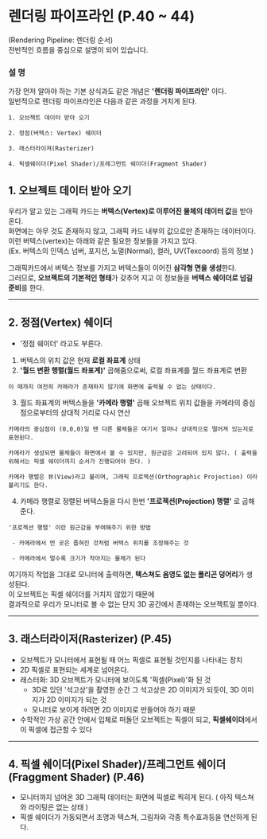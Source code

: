 렌더링 파이프라인 (P.40 ~ 44)
===
(Rendering Pipeline: 렌더링 순서)<br/>
전반적인 흐름을 중심으로 설명이 되어 있습니다.

### 설 명
가장 먼저 알아야 하는 기본 상식과도 같은 개념은 **'렌더링 파이프라인'** 이다.   
일반적으로 렌더링 파이프라인은 다음과 같은 과정을 거치게 된다.
```
1. 오브젝트 데이터 받아 오기

2. 정점(버텍스: Vertex) 쉐이더

3. 래스터라이져(Rasterizer)

4. 픽셀쉐이더(Pixel Shader)/프레그먼트 쉐이더(Fragment Shader)
```


## 1. 오브젝트 데이터 받아 오기

우리가 알고 있는 그래픽 카드는 **버텍스(Vertex)로 이루어진 물체의 데이터 값**을 받아온다.  
화면에는 아무 것도 존재하지 않고, 그래픽 카드 내부의 값으로만 존재하는 데이터이다.  
이런 버텍스(vertex)는 아래와 같은 필요한 정보들을 가지고 있다.  
(Ex. 버텍스의 인덱스 넘버, 포지션, 노멀(Normal), 컬러, UV(Texcoord) 등의 정보 )  

그래픽카드에서 버텍스 정보를 가지고 버텍스들이 이어진 **삼각형 면을 생성**한다.  
그러므로, **오브젝트의 기본적인 형태**가 갖추어 지고 이 정보들을 **버텍스 쉐이더로 넘길 준비**를 한다.

***
## 2. 정점(Vertex) 쉐이더
- '정점 쉐이더' 라고도 부른다.

1. 버텍스의 위치 값은 현재 **로컬 좌표계** 상태
2. **'월드 변환 행렬(월드 좌표계)'**  곱해줌으로써, 로컬 좌표계를 월드 좌표계로 변환
```
이 때까지 여전히 카메라가 존재하지 않기에 화면에 출력될 수 없는 상태이다.
```
3. 월드 좌표계의 버텍스들을 **'카메라 행렬'**  곱해 오브젝트 위치 값들을 카메라의 중심점으로부터의 상대적 거리로 다시 연산
```
카메라의 중심점이 (0,0,0)일 땐 다른 물체들은 여기서 얼마나 상대적으로 떨어져 있는지로 표현된다.

카메라가 생성되면 물체들이 화면에서 볼 수 있지만, 원근감은 고려되어 있지 않다. ( 출력을 위해서는 픽셀 쉐이더까지 순서가 진행되어야 한다. )

카메라 행렬은 뷰(View)라고 불리며, 그래픽 프로젝션(Orthographic Projection) 이라 불리기도 한다.
```
4. 카메라 행렬로 정렬된 버텍스들을 다시 한번 **'프로젝션(Projection) 행렬'** 로 곱해준다.
```
'프로젝션 행렬' 이란 원근감을 부여해주기 위한 방법

 - 카메라에서 먼 곳은 좁혀진 것처럼 버텍스 위치를 조정해주는 것
 
 - 카메라에서 멀수록 크기가 작아지는 물체가 된다
```

여기까지 작업을 그대로 모니터에 출력하면, **텍스쳐도 음영도 없는 폴리곤 덩어리**가 생성된다.  
이 오브젝트는 픽셀 쉐이더를 거치지 않았기 때문에  
결과적으로 우리가 모니터로 볼 수 없는 단지 3D 공간에서 존재하는 오브젝트일 뿐이다.


***
## 3. 래스터라이저(Rasterizer) (P.45)
- 오브젝트가 모니터에서 표현될 때 어느 픽셀로 표현될 것인지를 나타내는 장치
- 2D 픽셀로 표현되는 세계로 넘어온다.
- 래스터화: 3D 오브젝트가 모니터에 보이도록 '픽셀(Pixel)'화 된 것
  - 3D로 있던 '석고상'을 촬영한 순간 그 석고상은 2D 이미지가 되듯이, 3D 이미지가 2D 이미지가 되는 것
  - 모니터로 보이게 하려면 2D 이미지로 만들어야 하기 때문
- 수학적인 가상 공간 안에서 입체로 떠돌던 오브젝트는 픽셀이 되고, **픽셀쉐이더**에서 이 픽셀에 접근할 수 있다


***
## 4. 픽셀 쉐이더(Pixel Shader)/프레그먼트 쉐이더(Fraggment Shader) (P.46)
- 모니터까지 넘어온 3D 그래픽 데이터는 화면에 픽셀로 찍히게 된다. ( 아직 텍스쳐와 라이팅은 없는 상태 )
- 픽셀 쉐이더가 가동되면서 조명과 텍스쳐, 그림자와 각종 특수효과등을 연산하게 된다.
